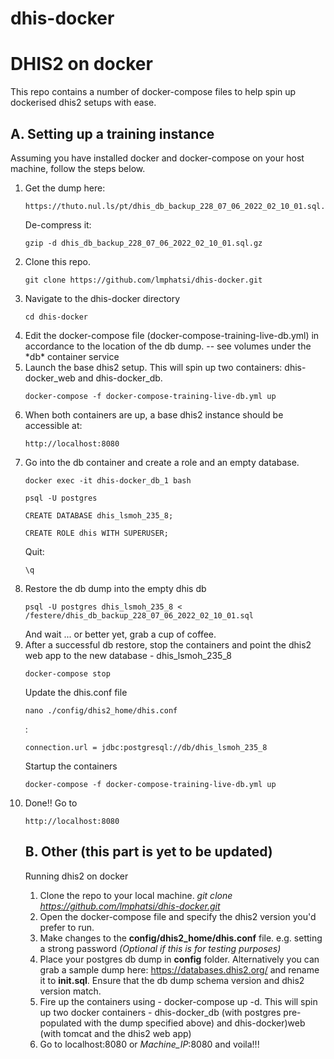 # dhis-docker

<h1>DHIS2 on docker</h1>
This repo contains a number of docker-compose files to help spin up dockerised dhis2 setups with ease. 
<h2>A. Setting up a training instance</h2>
Assuming you have installed docker and docker-compose on your host machine, follow the steps below. 
<ol>
<li>
  Get the dump here: <pre><code>https://thuto.nul.ls/pt/dhis_db_backup_228_07_06_2022_02_10_01.sql.gz</code></pre>
  De-compress it: <pre><code>gzip -d dhis_db_backup_228_07_06_2022_02_10_01.sql.gz</code></pre>
</li>
<li>Clone this repo.<pre><code>git clone https://github.com/lmphatsi/dhis-docker.git</code></pre></li>
<li>Navigate to the dhis-docker directory<pre><code>cd dhis-docker</code></pre></li>
<li>Edit the docker-compose file (docker-compose-training-live-db.yml) in accordance to the location of the db dump. -- see volumes under the *db* container service</li>
<li>Launch the base dhis2 setup. This will spin up two containers: dhis-docker_web and dhis-docker_db. <pre><code>docker-compose -f docker-compose-training-live-db.yml up</code></pre></li>
<li>When both containers are up, a base dhis2 instance should be accessible at: <pre><code>http://localhost:8080</code></pre></li>
<li>Go into the db container and create a role and an empty database.
<pre><code>docker exec -it dhis-docker_db_1 bash</code></pre>
<pre><code>psql -U postgres</code></pre>
<pre><code>CREATE DATABASE dhis_lsmoh_235_8;</code></pre>
<pre><code>CREATE ROLE dhis WITH SUPERUSER;</code></pre>
Quit: <pre><code>\q</code></pre>
</li>
<li>Restore the db dump into the empty dhis db
<pre><code>psql -U postgres dhis_lsmoh_235_8 < /festere/dhis_db_backup_228_07_06_2022_02_10_01.sql</code></pre>
And wait ... or better yet, grab a cup of coffee.

</li>
<li>After a successful db restore, stop the containers and point the dhis2 web app to the new database - dhis_lsmoh_235_8
  <pre><code>docker-compose stop</code></pre>
  Update the dhis.conf file <pre><code>nano ./config/dhis2_home/dhis.conf</pre></code> : <pre><code>connection.url = jdbc:postgresql://db/dhis_lsmoh_235_8</code></pre>
  Startup the containers<pre><code>docker-compose -f docker-compose-training-live-db.yml up</code></pre>
</li>
<li>
  Done!! Go to <pre><code>http://localhost:8080</code></pre>
</li>


<h2>B. Other (this part is yet to be updated)</h2>
Running dhis2 on docker

1. Clone the repo to your local machine. _git clone https://github.com/lmphatsi/dhis-docker.git_
2. Open the docker-compose file and specify the dhis2 version you'd prefer to run.
3. Make changes to the **config/dhis2_home/dhis.conf** file. e.g. setting a strong password _(Optional if this is for testing purposes)_
4. Place your postgres db dump in **config** folder. Alternatively you can grab a sample dump here: https://databases.dhis2.org/ and rename it to **init.sql**. Ensure that the db dump schema version and dhis2 version match.
5. Fire up the containers using - docker-compose up -d. This will spin up two docker containers - dhis-docker_db (with postgres pre-populated with the dump specified above) and dhis-docker)web (with tomcat and the dhis2 web app)
6. Go to localhost:8080 or _Machine_IP_:8080 and voila!!!
